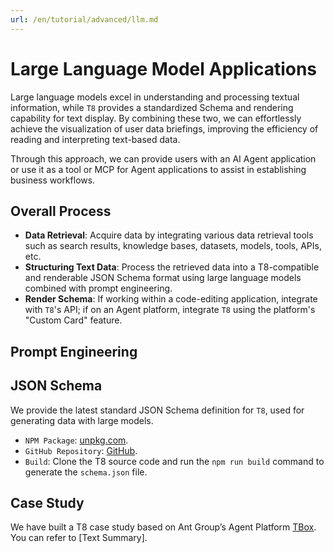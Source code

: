 ```yaml
---
url: /en/tutorial/advanced/llm.md
---
```


# Large Language Model Applications

Large language models excel in understanding and processing textual information, while `T8` provides a standardized Schema and rendering capability for text display. By combining these two, we can effortlessly achieve the visualization of user data briefings, improving the efficiency of reading and interpreting text-based data.

Through this approach, we can provide users with an AI Agent application or use it as a tool or MCP for Agent applications to assist in establishing business workflows.

## Overall Process

* **Data Retrieval**: Acquire data by integrating various data retrieval tools such as search results, knowledge bases, datasets, models, tools, APIs, etc.
* **Structuring Text Data**: Process the retrieved data into a T8-compatible and renderable JSON Schema format using large language models combined with prompt engineering.
* **Render Schema**: If working within a code-editing application, integrate with `T8`'s API; if on an Agent platform, integrate `T8` using the platform's "Custom Card" feature.

## Prompt Engineering

## JSON Schema

We provide the latest standard JSON Schema definition for `T8`, used for generating data with large models.

* `NPM Package`: [unpkg.com](http://unpkg.com/@antv/t8/dist/schema.json).
* `GitHub Repository`: [GitHub](https://github.com/antvis/T8/blob/main/schema.json).
* `Build`: Clone the T8 source code and run the `npm run build` command to generate the `schema.json` file.

## Case Study

We have built a T8 case study based on Ant Group’s Agent Platform [TBox](https://www.tbox.cn/). You can refer to \[Text Summary].
